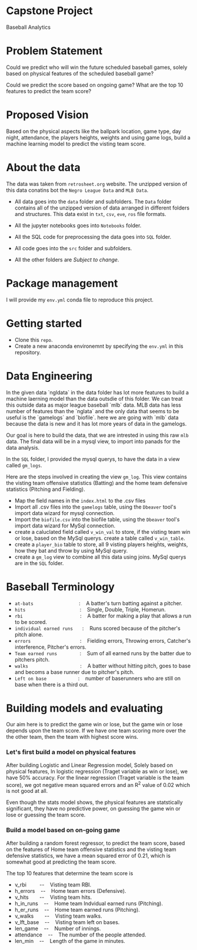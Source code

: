 # Capstone Project
Baseball Analytics

# Problem Statement

Could we predict who will win the future scheduled baseball games, solely based on physical features of the scheduled baseball game?

Could we predict the score based on ongoing game? What are the top 10 features to predict the team score?



# Proposed Vision

Based on the physical aspects like the ballpark location, game type, day night, attendance, the players heights, weights and using game logs, build a machine learning model to predict the visting team score.



# About the data

The data was taken from `retrosheet.org` website. The unzipped version of this data conatins bot the `Negro League Data` and `MLB Data`. 


* All data goes into the `data` folder and subfolders. The `Data` folder contains all of the unzipped version of data arranged in different folders and structures. This data exist in `txt`, `csv`, `eve`, `ros` file formats.

* All the jupyter notebooks goes into `Notebooks` folder.

* All the SQL code for preprocessing the data goes into `SQL` folder.

* All code goes into the `src` folder and subfolders.

* All the other folders are *Subject to change*.



# Package management

I will provide my `env.yml` conda file to reproduce this project.




# Getting started

* Clone this `repo`.
* Create a new anaconda environemnt by specifying the `env.yml` in this repository.



# Data Engineering

<div style="text-align": justify>
In the given data `ngldata` in the data folder has lot more features to build a machine laerning model than the data outsdie of this folder. We can treat this outside data as major league baseball `mlb` data.  MLB data has less number of features than the `nglata` and the only data that seems to be useful is the `gamelogs` and `biofile`. here we are going with `mlb` data because the data is new and it has lot more years of data in the gamelogs.
</div>



Our goal is here to build the data, that we are intrested in using this raw `mlb` data. The final data will be in a mysql view, to import into panads for the data analysis.

In the `SQL` folder, I provided the mysql querys, to have the data in a view called `gm_logs`.

Here are the steps involved in creating the view `gm_log`. This view contains the visting team offensive statistics (Batting) and the home team defensive statistics (Pitching and Fielding). 

* Map the field names in the `index.html`  to the .csv files
* Import all .csv files into the `gamelogs` table, using the `Dbeaver` tool's import data wizard for mysql connection.
* Import the `biofile.csv` into the biofile table, using the `Dbeaver` tool's import data wizard for MySql connection.
* create a caluclated field called `v_win_val` to store, if the visting team win or lose, based on the MySql querys. create a table called `v_win_table`.
* create a `player_bio` table to store, all 9 visting players heights, weights, how they bat and throw by using MySql query.
* create a `gm_log` view to combine all this data using joins. MySql
 querys are in the `SQL` folder.



# Baseball Terminology

* `at-bats` &emsp;&emsp;&emsp;&emsp;&emsp;&emsp;&emsp;&emsp;&nbsp; : &nbsp;&nbsp; A batter's turn batting against a pitcher.
* `hits`    &emsp;&emsp;&emsp;&emsp;&emsp;&emsp;&emsp;&emsp;&emsp;&emsp; : &nbsp;&nbsp;  Single, Double, Triple, Homerun.
* `rbi`   &emsp;&emsp;&emsp;&emsp;&emsp;&emsp;&emsp;&emsp;&emsp;&emsp;&nbsp;&nbsp;   : &nbsp;&nbsp; A batter for making a play that allows a run to be scored.
* `individual earned runs` &nbsp;&emsp; : &nbsp;&nbsp; Runs scored because of the pitcher's pitch alone.
* `errors`  &emsp;&emsp;&emsp;&emsp;&emsp;&emsp;&emsp;&emsp;&emsp; : &nbsp;&nbsp; Fielding errors, Throwing errors, Catcher's interference, Pitcher's errors.
* `Team earned runs` &emsp;&emsp;&emsp;&nbsp;&nbsp;&nbsp;  : &nbsp;&nbsp; Sum of all earned runs by the batter due to pitchers pitch.
* `walks` &emsp;&emsp;&emsp;&emsp;&emsp;&emsp;&emsp;&emsp;&emsp;&nbsp;&nbsp; : &nbsp;&nbsp; A batter without hitting pitch, goes to base and becoms a base runner due to pitcher's pitch.
* `Left on base` &emsp;&emsp;&emsp;&emsp;&emsp;&nbsp;&nbsp; : &nbsp;&nbsp; number of baserunners who are still on base when there is a third out.



# Building models and evaluating

Our aim here is to predict the game win or lose, but the game win or lose depends upon the team score. If we have one team scoring more over the the other team, then the team with highest score wins.


### Let's first build a model on physical features

After building Logistic and Linear Regression model, Solely based on physical features, In logistic regression (Traget variable as win or lose), we have 50% accuracy. For the linear regression (Traget variable is the team score), we got negative mean squared errors and an R<sup>2</sup> value of 0.02 which is not good at all.

Even though the stats model shows, the physical features are statstically significant, they have no predictive power, on guessing the game win or lose or guessing the team score.

### Build a model based on on-going game

After building a random forest regressor, to predict the team score, based on the features of  Home team offensive statistics and the visting team defensive statistics, we have a mean squared error of 0.21, which is somewhat good at predicting the team score.

The top 10 features that determine the team score is

* v_rbi &emsp;&emsp; -- &nbsp;&nbsp; Visting team RBI.
* h_errors &nbsp;&nbsp; -- &nbsp;&nbsp; Home team errors (Defensive).
* v_hits &emsp;&nbsp;&nbsp; -- &nbsp;&nbsp; Visting team hits.
* h_in_runs &nbsp;&nbsp; -- &nbsp;&nbsp; Home team Indvidual earned runs (Pitching).
* h_er_runs &nbsp;&nbsp; -- &nbsp;&nbsp; Home team earned runs (Pitching).
* v_walks &emsp;&nbsp;&nbsp; -- &nbsp;&nbsp; Visting team walks.
* v_lft_base &nbsp;&nbsp; -- &nbsp;&nbsp; Visting team left on bases.
* len_game &nbsp;&nbsp; -- &nbsp;&nbsp; Number of innings.
* attendance &nbsp;&nbsp; -- &nbsp;&nbsp; The number of the people attended.
* len_min &nbsp;&nbsp; -- &nbsp;&nbsp; Length of the game in minutes.

